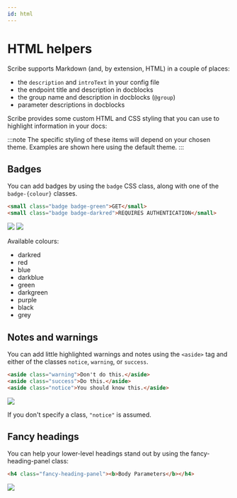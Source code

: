 ```yaml
---
id: html
---
```


# HTML helpers

Scribe supports Markdown (and, by extension, HTML) in a couple of places:
- the `description` and `introText` in your config file 
- the endpoint title and description in docblocks 
- the group name and description in docblocks (`@group`) 
- parameter descriptions in docblocks


Scribe provides some custom HTML and CSS styling that you can use to highlight information in your docs:

:::note
The specific styling of these items will depend on your chosen theme. Examples are shown here using the default theme.
:::

## Badges
You can add badges by using the `badge` CSS class, along with one of the `badge-{colour}` classes.

```html
<small class="badge badge-green">GET</small>
<small class="badge badge-darkred">REQUIRES AUTHENTICATION</small>
```

![](/img/screenshots/html-badges.png)
![](/img/screenshots/html-badges2.png)

Available colours:
- darkred
- red
- blue
- darkblue
- green
- darkgreen
- purple
- black
- grey

## Notes and warnings
You can add little highlighted warnings and notes using the `<aside>` tag and either of the classes `notice`, `warning`, or `success`.


```html
<aside class="warning">Don't do this.</aside>
<aside class="success">Do this.</aside>
<aside class="notice">You should know this.</aside>
```

![](/img/screenshots/html-aside.png)


If you don't specify a class, `"notice"` is assumed.

## Fancy headings
You can help your lower-level headings stand out by using the fancy-heading-panel class:

```html
<h4 class="fancy-heading-panel"><b>Body Parameters</b></h4>
```

![](/img/screenshots/html-fancyheading.png)